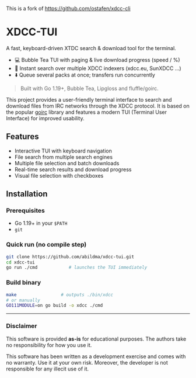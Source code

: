 This is a fork of https://github.com/ostafen/xdcc-cli
# XDCC-TUI

A fast, keyboard-driven XTDC search & download tool for the terminal.

* 💻  Bubble Tea TUI with paging & live download progress (speed / %)
* 🔎  Instant search over multiple XDCC indexers (xdcc.eu, SunXDCC …)
* ⬇️  Queue several packs at once; transfers run concurrently

> Built with Go 1.19+, Bubble Tea, Lipgloss and fluffle/goirc.

This project provides a user-friendly terminal interface to search and download files from IRC networks through the XDCC protocol. It is based on the popular [goirc](https://github.com/fluffle/goirc) library and features a modern TUI (Terminal User Interface) for improved usability.

## Features
- Interactive TUI with keyboard navigation
- File search from multiple search engines
- Multiple file selection and batch downloads
- Real-time search results and download progress
- Visual file selection with checkboxes

## Installation

### Prerequisites
* Go 1.19+ in your `$PATH`
* `git`

### Quick run (no compile step)

```bash
git clone https://github.com/abildma/xdcc-tui.git
cd xdcc-tui
go run ./cmd            # launches the TUI immediately
```

### Build binary

```bash
make                 # outputs ./bin/xdcc
# or manually
GO111MODULE=on go build -o xdcc ./cmd
```
---

### Disclaimer
This software is provided **as-is** for educational purposes. The authors take no responsibility for how you use it.

This software has been written as a development exercise and comes with no warranty. Use it at your own risk.
Moreover, the developer is not responsible for any illecit use of it.
